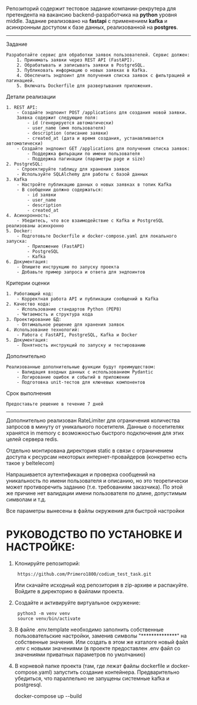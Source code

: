 Репозиторий содержит тестовое задание компании-рекрутера для претендента на вакансию backend-разработчика на  <b>python</b> уровня middle. 
Задание реализовано на <b>fastapi</b> с применением <b>kafka</b> и асинхронным доступом к базе данных, реализованной на <b>postgres</b>. 

-----------------------------------------------------------------------------------------------------------------------------------------
Задание

	Разработайте сервис для обработки заявок пользователей. Сервис должен:
		1. Принимать заявки через REST API (FastAPI).
		2. Обрабатывать и записывать заявки в PostgreSQL.
		3. Публиковать информацию о новых заявках в Kafka.
		4. Обеспечить эндпоинт для получения списка заявок с фильтрацией и пагинацией.
		5. Включать Dockerfile для развертывания приложения.


Детали реализации

    1. REST API:
        - Создайте эндпоинт POST /applications для создания новой заявки.
        Заявка содержит следующие поля:
            - id (генерируется автоматически)
            - user_name (имя пользователя)
            - description (описание заявки)
            - created_at (дата и время создания, устанавливается автоматически)
        - Создайте эндпоинт GET /applications для получения списка заявок:
            - Поддержка фильрации по имени пользователя
            - Поддержка пагинации (параметры page и size)
    2. PostgreSQL:
        - Спроектируйте таблицу для хранения заявок
        - Используйте SQLAlchemy для работы с базой данных
    3. Kafka
        - Настройте публикацию данных о новых заявках в топик Kafka
        - В сообщении должно содержаться:
            - id заявки
            - user_name
            - description
            - created_at
    4. Асинхронность:
        - Убедитесь, что все взаимодействие с Kafka и PostgreSQL реализованы асинхронно
    5. Docker:
        - Подготовьте Dockerfile и docker-compose.yaml для локального запуска:
            - Приложение (FastAPI)
            - PostgreSQL
            - Kafka
    6. Документация:
        - Опишите инструкцию по запуску проекта
        - Добавьте пример запроса и ответа для эндпоинтов

    
Критерии оценки

    1. Работающий код:
        - Корректная работа API и публикации сообщений в Kafka
    2. Качество кода:
        - Использование стандартов Python (PEP8)
        - Читаемость и структура кода
    3. Проектирование БД:
        - Оптимальное решение для хранения заявок
    4. Использование технологий:
        - Работа с FastAPI, PostgreSQL, Kafka и Docker
	5. Документация:
    	- Понятность инструкций по запуску и тестированию


Дополнительно

	Реализованные дополнительные функции будут преимуществом:
		- Валидация входных данных с использованием Pydantic
		- Логирование ошибок и событий в приложении
		- Подготовка unit-тестов для ключевых компонентов


Срок выполнения
	
	Предоставьте решение в течение 7 дней

---------------------------------------------------------------------------------------------------------------------------------

Дополнительно реализован RateLimiter для ограничения количества запросов в минуту от уникального посетителя.
Данные о посетителях хранятся in memory с возможностью быстрого подключения для этих целей сервера redis.

Отдельно монтирована директория static в связи с ограничением доступа к ресурсам некоторых 
интернет-провайдеров (конкретно есть такое у beltelecom)

Напрашивается аутентификация и проверка сообщений на уникальность по имени пользователя и описанию, но это
теоретически может противоречить заданию (т.е. требованиям заказчика). По этой же причине нет валидации имени пользователя
по длине, допустимым символам и т.д.

Все параметры вынесены в файлы окружения для быстрой настройки



# РУКОВОДСТВО ПО УСТАНОВКЕ И НАСТРОЙКЕ:

1. Клонируйте репозиторий:

	    https://github.com/Primero1800/codium_test_task.git

	Или скачайте исходный код репозитория в zip-архиве и распакуйте. 
	Войдите в директорию в файлами проекта.

2. Создайте и активируйте виртуальное окружение:

	    python3 -m venv venv
	    source venv/bin/activate

3. В файле .env.template необходимо заполнить собственные пользовательские настройки, заменив символы 
"**************" на собственные значения. Или создать в этом же каталоге новый файл .env с новыми 
значениями (в проекте предоставлен .env файл со значениями приватных параметров по умолчанию)

4. В корневой папке проекта (там, где лежат файлы dockerfile и docker-compose.yaml) запустить создание контейнера.
Предварительно убедиться, что параллельно не запущены системные kafka и postgresql.

	docker-compose up --build
